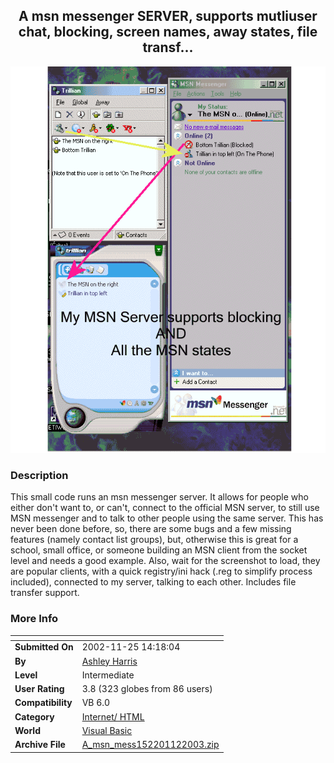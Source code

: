 ﻿<div align="center">

## A msn messenger SERVER, supports mutliuser chat, blocking, screen names, away states, file transf\.\.\.

<img src="PIC2003111935368420.gif">
</div>

### Description

This small code runs an msn messenger server. It allows for people who either don't want to, or can't, connect to the official MSN server, to still use MSN messenger and to talk to other people using the same server. This has never been done before, so, there are some bugs and a few missing features (namely contact list groups), but, otherwise this is great for a school, small office, or someone building an MSN client from the socket level and needs a good example. Also, wait for the screenshot to load, they are popular clients, with a quick registry/ini hack (.reg to simplify process included), connected to my server, talking to each other. Includes file transfer support.
 
### More Info
 


<span>             |<span>
---                |---
**Submitted On**   |2002-11-25 14:18:04
**By**             |[Ashley Harris](https://github.com/Planet-Source-Code/PSCIndex/blob/master/ByAuthor/ashley-harris.md)
**Level**          |Intermediate
**User Rating**    |3.8 (323 globes from 86 users)
**Compatibility**  |VB 6\.0
**Category**       |[Internet/ HTML](https://github.com/Planet-Source-Code/PSCIndex/blob/master/ByCategory/internet-html__1-34.md)
**World**          |[Visual Basic](https://github.com/Planet-Source-Code/PSCIndex/blob/master/ByWorld/visual-basic.md)
**Archive File**   |[A\_msn\_mess152201122003\.zip](https://github.com/Planet-Source-Code/ashley-harris-a-msn-messenger-server-supports-mutliuser-chat-blocking-screen-names-away-st__1-42069/archive/master.zip)








